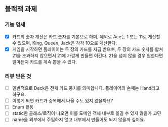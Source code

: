 ## 블랙잭 과제

### 기능 명세
- [x] 카드의 숫자 계산은 카드 숫자를 기본으로 하며, 예외로 Ace는 1 또는 11로 계산할 수 있으며, King, Queen, Jack은 각각 10으로 계산한다.
- [x] 게임을 시작하면 플레이어는 두 장의 카드를 지급 받으며, 두 장의 카드 숫자를 합쳐 21을 초과하지 않으면서 21에 가깝게 만들면 이긴다. 21을 넘지 않을 경우 원한다면 얼마든지 카드를 계속 뽑을 수 있다.

### 리뷰 받은 것
- [ ] 일반적으로 Deck은 전체 카드 뭉치를 의미합니다. 플레이어의 손패는 Hand라고 하구요.
- [ ] 이렇게 되면 카드가 중복해서 나올 수도 있지 않을까요?
- [ ] Enum 활용
- [ ] static한 클래스/로직이 나오면 이를 도메인 객체 내부로 옮길 수 있지 않을가 고민
- [ ] name을 외부에서 주입하지 않고 내부에서 만들어도 되지 않을까 싶어요.
